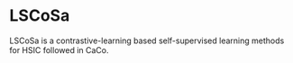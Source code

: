 # LSCoSa
LSCoSa is a contrastive-learning based self-supervised learning methods for HSIC followed in CaCo.

